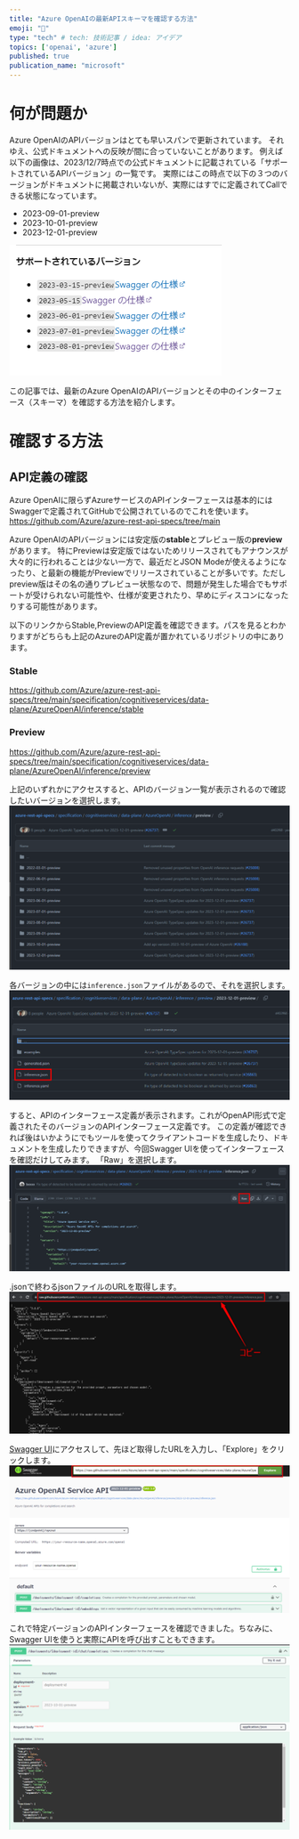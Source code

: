 ```yaml
---
title: "Azure OpenAIの最新APIスキーマを確認する方法"
emoji: "🌟"
type: "tech" # tech: 技術記事 / idea: アイデア
topics: ['openai', 'azure']
published: true
publication_name: "microsoft"
---
```


# 何が問題か
Azure OpenAIのAPIバージョンはとても早いスパンで更新されています。
それゆえ、公式ドキュメントへの反映が間に合っていないことがあります。
例えば以下の画像は、2023/12/7時点での公式ドキュメントに記載されている「サポートされているAPIバージョン」の一覧です。
実際にはこの時点で以下の３つのバージョンがドキュメントに掲載されいないが、実際にはすでに定義されてCallできる状態になっています。
- 2023-09-01-preview
- 2023-10-01-preview
- 2023-12-01-preview


![](/images/azure-openai-latest-api-schema/docs.png)


この記事では、最新のAzure OpenAIのAPIバージョンとその中のインターフェース（スキーマ）を確認する方法を紹介します。


# 確認する方法
## API定義の確認
Azure OpenAIに限らずAzureサービスのAPIインターフェースは基本的にはSwaggerで定義されてGitHubで公開されているのでこれを使います。
https://github.com/Azure/azure-rest-api-specs/tree/main

Azure OpenAIのAPIバージョンには安定版の**stable**とプレビュー版の**preview**があります。
特にPreviewは安定版ではないためリリースされてもアナウンスが大々的に行われることは少ない一方で、最近だとJSON Modeが使えるようになったり、と最新の機能がPreviewでリリースされていることが多いです。ただしpreview版はその名の通りプレビュー状態なので、問題が発生した場合でもサポートが受けられない可能性や、仕様が変更されたり、早めにディスコンになったりする可能性があります。

以下のリンクからStable,PreviewのAPI定義を確認できます。パスを見るとわかりますがどちらも上記のAzureのAPI定義が置かれているリポジトリの中にあります。

### Stable
https://github.com/Azure/azure-rest-api-specs/tree/main/specification/cognitiveservices/data-plane/AzureOpenAI/inference/stable

### Preview
https://github.com/Azure/azure-rest-api-specs/tree/main/specification/cognitiveservices/data-plane/AzureOpenAI/inference/preview


上記のいずれかにアクセスすると、APIのバージョン一覧が表示されるので確認したいバージョンを選択します。
![](/images/azure-openai-latest-api-schema/list.png)

各バージョンの中には`inference.json`ファイルがあるので、それを選択します。
![](/images/azure-openai-latest-api-schema/interface.png)

すると、APIのインターフェース定義が表示されます。これがOpenAPI形式で定義されたそのバージョンのAPIインターフェース定義です。
この定義が確認できれば後はいかようにでもツールを使ってクライアントコードを生成したり、ドキュメントを生成したりできますが、今回Swagger UIを使ってインターフェースを確認だけしてみます。
「Raw」を選択します。
![](/images/azure-openai-latest-api-schema/raw.png)

.jsonで終わるjsonファイルのURLを取得します。
![](/images/azure-openai-latest-api-schema/raw_url.png)


[Swagger UI](https://petstore.swagger.io/)にアクセスして、先ほど取得したURLを入力し、「Explore」をクリックします。
![](/images/azure-openai-latest-api-schema/swagger.png)

これで特定バージョンのAPIインターフェースを確認できました。ちなみに、Swagger UIを使うと実際にAPIを呼び出すこともできます。
![](/images/azure-openai-latest-api-schema/swagger_sample.png)

